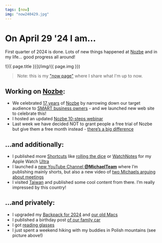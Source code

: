 ```yaml
---
tags: [now]
img: "now240429.jpg"
---
```


# On April 29 '24 I am…

First quarter of 2024 is done. Lots of new things happened at [Nozbe][n] and in my life… good progress all around!

<!--More-->

![{{ page.title }}](/img/{{ page.img }})

> Note: this is my ["now page"](/now) where I share what I'm up to now.

## Working on [Nozbe][n]:

* We celebrated [17 years](/nozbe17) of [Nozbe][n] by narrowing down our target audience to [SMART business owners](/smart) - and we launched new web site to celebrate this!
* I hosted an updated [Nozbe 10-steps webinar](/10steps-webinar)
* Last week we have decided NOT to grant people a free trial of Nozbe but give them a free month instead - [there’s a big difference](https://nozbe.com/free?c=michaelteam)

## …and additionally:

* I published more [Shortcuts](/shortcuts) like [rolling the dice](/dice-shortcut) or [WatchNotes](/watchnotes) for my Apple Watch [Ultra](/ultra)
* I launched a [new YouTube Channel **@MichaelTeam**](/channel) where I’m publishing mainly shorts, but also a new video of [two Michaels arguing about meetings](/meetings)
* I visited [Taiwan](/taiwan) and published some cool content from there. I’m really impressed by this country!

## …and privately:

* I upgraded my [Backpack for 2024](/backpack24) and [our old Macs](/oldmac)
* I published a birthday post [of our family car](/q7)
* I got [reading glasses](/glasses)
* I just spent a weekend hiking with my buddies in Polish mountains (see picture above!)


[n]: https://michael.gratis/nozbe
[np]: https://michael.gratis/nozbepersonal